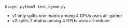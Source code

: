 `Usage: python3 test_dgemm.py`
- v1 only splits one matrix among 4 GPUs uses all-gather
- v2 splits 2 matrix among 4 GPUs uses all-reduce
